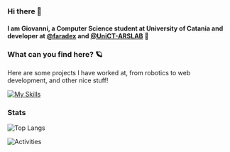 ### Hi there 👋

#### I am Giovanni, a Computer Science student at University of Catania and developer at [@faradex](http://github.com/Faradex) and [@UniCT-ARSLAB](https://github.com/UniCT-ARSLab) 🤖

### What can you find here? 🪐
Here are some projects I have worked at, from robotics to web development, and other nice stuff!

[![My Skills](https://skillicons.dev/icons?i=c,cpp,java,python,html,css,js,ts,react,nodejs,express,mongodb,postman,godot,processing,git,raspberrypi,arduino,linux,vscode&perline=10)](https://skillicons.dev)

### Stats

![Top Langs](https://github-readme-stats.vercel.app/api/top-langs/?username=Giovannicampo&theme=tokyonight&layout=donut)

![Activities](https://github-profile-summary-cards.vercel.app/api/cards/profile-details?username=Giovannicampo&theme=tokyonight)

